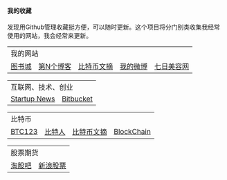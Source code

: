 #### 我的收藏

发现用Github管理收藏挺方便，可以随时更新。这个项目将分门别类收集我经常使用的网站，我会经常来更新。

<table>
    <tr>
        <td colspan="10">我的网站</td>
    </tr>
    <tr>
        <td><a target="_blank" href="http://www.tushucheng.com">图书城</a></td>
        <td><a target="_blank" href="http://yanxi.com">第N个博客</a></td>
        <td><a target="_blank" href="http://btc.yanxi.com">比特币文摘</a></td>
        <td><a target="_blank" href="http://weibo.com/yanxicom">我的微博</a></td>
        <td><a target="_blank" href="http://www.qiri.com">七日美容网</a></td>
    </tr>
</table>

<table>
    <tr>
        <td colspan="10">互联网、技术、创业</td>
    </tr>
    <tr>
        <td><a target="_blank" href="http://news.dbanotes.net/">Startup News</a></td>
        <td><a target="_blank" href="https://bitbucket.org/">Bitbucket</a></td>
    </tr>
</table>

<table>
    <tr>
        <td colspan="10">比特币</td>
    </tr>
    <tr>
        <td><a target="_blank" href="http://www.btc123.com">BTC123</a></td>
        <td><a target="_blank" href="http://www.btcman.com">比特人</a></td>
        <td><a target="_blank" href="http://btc.yanxi.com">比特币文摘</a></td>
        <td><a target="_blank" href="http://blockchain.org">BlockChain</a></td>
    </tr>
</table>


<table>
    <tr>
        <td colspan="10">股票期货</td>
    </tr>
    <tr>
        <td><a target="_blank" href="http://www.taoguba.com.cn">淘股吧</a></td>
        <td><a target="_blank" href="http://finance.sina.com.cn/stock">新浪股票</a></td>
    </tr>
</table>
